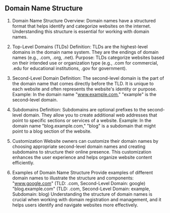 ## Domain Name Structure


1. Domain Name Structure
 Overview: Domain names have a structured format that helps identify and categorize websites on the internet. Understanding this structure is essential for working with domain names.


2. Top-Level Domains (TLDs) 
Definition: TLDs are the highest-level domains in the domain name system. They are the endings of domain names (e.g., .com, .org, .net).
Purpose: TLDs categorize websites based on their intended use or organization type (e.g., .com for commercial, .edu for educational institutions, .gov for government).


3. Second-Level Domain
Definition: The second-level domain is the part of the domain name that comes directly before the TLD. It is unique to each website and often represents the website's identity or purpose. 
Example: In the domain name "www.example.com," "example" is the second-level domain.


4. Subdomains
Definition: Subdomains are optional prefixes to the second-level domain. They allow you to create additional web addresses that point to specific sections or services of a website. 
Example: In the domain name "blog.example.com," "blog" is a subdomain that might point to a blog section of the website.


5. Customization
Website owners can customize their domain names by choosing appropriate second-level domain names and creating subdomains to structure their online presence. This customization enhances the user experience and helps organize website content efficiently.


6. Examples of Domain Name Structure 
Provide examples of different domain names to illustrate the structure and components:
"www.google.com" (TLD: .com, Second-Level     Domain: google) 
"blog.example.com" (TLD: .com, Second-Level Domain: example, Subdomain: blog) Understanding the structure of domain names is crucial when working with domain registration and management, and it helps users identify and navigate websites more effectively.
